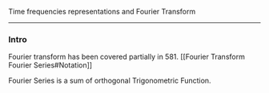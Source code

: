 Time frequencies representations and Fourier Transform


---

### Intro

Fourier transform has been covered partially in 581. [[Fourier Transform Fourier Series#Notation]]

Fourier Series is a sum of orthogonal Trigonometric Function. 



